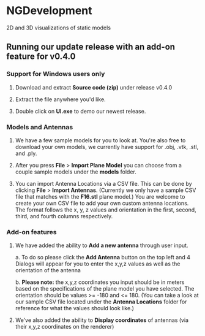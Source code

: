 # NGDevelopment
2D and 3D visualizations of static models

## Running our update release with an add-on feature for v0.4.0

### Support for Windows users only

 1. Download and extract **Source code (zip)** under release v0.4.0

 2. Extract the file anywhere you'd like. 
 
 3. Double click on **UI.exe** to demo our newest release.
 
### Models and Antennas

 1. We have a few sample models for you to look at. You're also free to download your own models, we currently have support for .obj,        .vtk, .stl, and .ply.
 
 2. After you press **File** > **Import Plane Model** you can choose from a couple sample models under the **models** folder. 
 
 3. You can import Antenna Locations via a CSV file. This can be done by clicking **File** > **Import Antennas**. (Currently we only have     a sample CSV file that matches with the **F16.stl** plane model.) You are welcome to create your own CSV file to add your own custom       antenna locations. The format follows the x, y, z values and orientation in the first, second, third, and fourth columns respectively. 
 
 ### Add-on features
 
 1. We have added the ability to **Add a new antenna** through user input. 
    
    a. To do so please click the **Add Antenna** button on the top left and 4 Dialogs will appear for you to enter the x,y,z values as            well as the orientation of the antenna
    
    b. **Please note:** the x,y,z coordinates you input should be in meters based on the specifications of the plane model you have              selected. The orientation should be values >= -180 and <= 180. (You can take a look at our sample CSV file located under the              **Antenna Locations** folder for reference for what the values should look like.)
    
 2. We've also added the ability to **Display coordinates** of antennas (via their x,y,z coordinates on the renderer)
